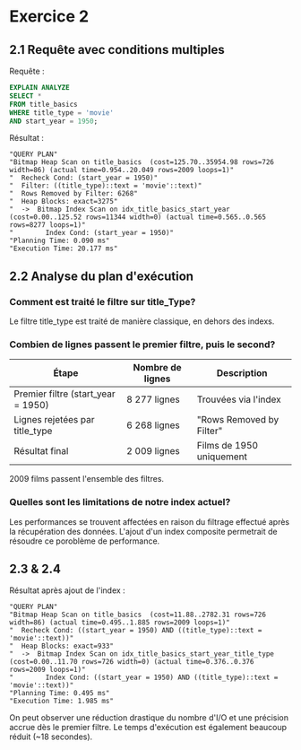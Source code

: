 # Exercice 2

## 2.1 Requête avec conditions multiples

Requête :

```sql
EXPLAIN ANALYZE
SELECT *
FROM title_basics
WHERE title_type = 'movie' 
AND start_year = 1950;
```

Résultat :

```
"QUERY PLAN"
"Bitmap Heap Scan on title_basics  (cost=125.70..35954.98 rows=726 width=86) (actual time=0.954..20.049 rows=2009 loops=1)"
"  Recheck Cond: (start_year = 1950)"
"  Filter: ((title_type)::text = 'movie'::text)"
"  Rows Removed by Filter: 6268"
"  Heap Blocks: exact=3275"
"  ->  Bitmap Index Scan on idx_title_basics_start_year  (cost=0.00..125.52 rows=11344 width=0) (actual time=0.565..0.565 rows=8277 loops=1)"
"        Index Cond: (start_year = 1950)"
"Planning Time: 0.090 ms"
"Execution Time: 20.177 ms"
```

## 2.2 Analyse du plan d'exécution

### Comment est traité le filtre sur title_Type?

Le filtre title_type est traité de manière classique, en dehors des indexs.

### Combien de lignes passent le premier filtre, puis le second?

| Étape | Nombre de lignes | Description |
| --- | --- | --- |
| Premier filtre (start_year = 1950) | 8 277 lignes | Trouvées via l'index |
| Lignes rejetées par title_type | 6 268 lignes | "Rows Removed by Filter" |
| Résultat final | 2 009 lignes | Films de 1950 uniquement |

2009 films passent l'ensemble des filtres.

### Quelles sont les limitations de notre index actuel?

Les performances se trouvent affectées en raison du filtrage effectué après la récupération des données. L'ajout d'un index composite permetrait de résoudre ce poroblème de performance.

## 2.3 & 2.4

Résultat après ajout de l'index :

```
"QUERY PLAN"
"Bitmap Heap Scan on title_basics  (cost=11.88..2782.31 rows=726 width=86) (actual time=0.495..1.885 rows=2009 loops=1)"
"  Recheck Cond: ((start_year = 1950) AND ((title_type)::text = 'movie'::text))"
"  Heap Blocks: exact=933"
"  ->  Bitmap Index Scan on idx_title_basics_start_year_title_type  (cost=0.00..11.70 rows=726 width=0) (actual time=0.376..0.376 rows=2009 loops=1)"
"        Index Cond: ((start_year = 1950) AND ((title_type)::text = 'movie'::text))"
"Planning Time: 0.495 ms"
"Execution Time: 1.985 ms"
```

On peut observer une réduction drastique du nombre d'I/O et une précision accrue dès le premier filtre. Le temps d'exécution est également beaucoup réduit (~18 secondes).